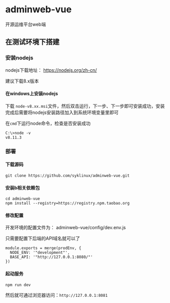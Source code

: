 # adminweb-vue
开源运维平台web端
## 在测试环境下搭建

### 安装nodejs

nodejs下载地址： https://nodejs.org/zh-cn/

建议下载8.x版本

#### 在windows上安装nodejs

下载  `node-v8.xx.msi`文件，然后双击运行，下一步、下一步即可安装成功，安装完成后需要将nodejs安装路径加入到系统环境变量里即可

在`cmd`下运行node命令，检查是否安装成功

```
C:\>node -v
v8.11.3
```



### 部署

#### 下载源码

```
git clone https://github.com/syklinux/adminweb-vue.git
```



#### 安装b相关依赖包

```
cd adminweb-vue
npm install --registry=https://registry.npm.taobao.org
```

#### 修改配置

开发环境的配置文件为： adminweb-vue/config/dev.env.js

只需要配置下后端的API域名就可以了

```
module.exports = merge(prodEnv, {
  NODE_ENV: '"development"',
  BASE_API: '"http://127.0.0.1:8080/"'
})
```


#### 起动服务

```
npm run dev
```


然后就可通过浏览器访问：`http://127.0.0.1:8081`

